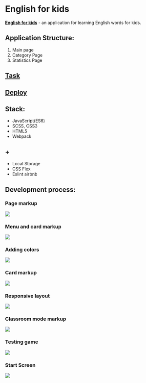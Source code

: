 # English for kids

[**English for kids**](https://boriskrasko.github.io/efk) - an application for learning English words for kids.

## Application Structure:
1. Main page
2. Category Page
3. Statistics Page

## [Task](https://github.com/rolling-scopes-school/tasks/blob/master/tasks/rslang/english-for-kids-translated.md)

## [Deploy](https://boriskrasko.github.io/efk)

## Stack: 
  * JavaScript(ES6)
  * SCSS, CSS3
  * HTML5
  * Webpack
  
## +
 * Local Storage
 * CSS Flex 
 * Eslint airbnb
 
 ## Development process:
 
 ### Page markup
 
 ![](https://boriskrasko.github.io/efk/pages/efk-markup.png)
 
 ### Menu and card markup
 
 ![](https://boriskrasko.github.io/efk/pages/efk-markup-components.png)
 
 ### Adding colors
 
 ![](https://boriskrasko.github.io/efk/pages/efk-colors.png)
 
 ### Card markup
 
 ![](https://boriskrasko.github.io/efk/pages/efk-titles.png)
 
 ### Responsive layout
 
 ![](https://boriskrasko.github.io/efk/pages/efk-adaptive.png)
 
 
 ### Classroom mode markup
 
 ![](https://boriskrasko.github.io/efk/pages/efk-menu.png)
 
 ### Testing game
 
 ![](https://boriskrasko.github.io/efk/pages/efk-game.png)
 
 ### Start Screen 
 
 ![](https://boriskrasko.github.io/efk/pages/efk.png)
